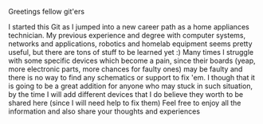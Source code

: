 Greetings fellow git'ers

I started this Git as I jumped into a new career path as a home appliances technician. My previous experience and degree with computer systems, networks and applications, robotics and homelab equipment seems pretty useful, but there are tons of stuff to be learned yet :)
Many times I struggle with some specific devices which become a pain, since their boards (yeap, more electronic parts, more chances for faulty ones) may be faulty and there is no way to find any schematics or support to fix 'em.
I though that it is going to be a great addition for anyone who may stuck in such situation, by the time I will add different devices that I do believe they worth to be shared here (since I will need help to fix them)
Feel free to enjoy all the information and also share your thoughts and experiences
